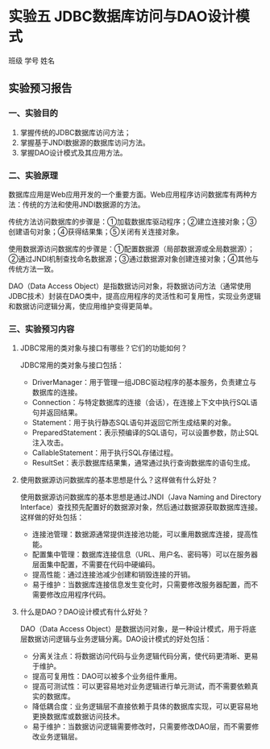 # 实验五  JDBC数据库访问与DAO设计模式

班级                       学号                        姓名                   
## 实验预习报告

### 一、实验目的

1. 掌握传统的JDBC数据库访问方法；
2. 掌握基于JNDI数据源的数据库访问方法。
3. 掌握DAO设计模式及其应用方法。

### 二、实验原理

数据库应用是Web应用开发的一个重要方面。Web应用程序访问数据库有两种方法：传统的方法和使用JNDI数据源的方法。

传统方法访问数据库的步骤是：①加载数据库驱动程序；②建立连接对象；③创建语句对象；④获得结果集；⑤关闭有关连接对象。

使用数据源访问数据库的步骤是：①配置数据源（局部数据源或全局数据源）；②通过JNDI机制查找命名数据源；③通过数据源对象创建连接对象；④其他与传统方法一致。

DAO（Data Access Object）是指数据访问对象，将数据访问方法（通常使用JDBC技术）封装在DAO类中，提高应用程序的灵活性和可复用性，实现业务逻辑和数据访问逻辑分离，使应用维护变得更简单。

### 三、实验预习内容

1. JDBC常用的类对象与接口有哪些？它们的功能如何？

   JDBC常用的类对象与接口包括：
   - DriverManager：用于管理一组JDBC驱动程序的基本服务，负责建立与数据库的连接。
   - Connection：与特定数据库的连接（会话），在连接上下文中执行SQL语句并返回结果。
   - Statement：用于执行静态SQL语句并返回它所生成结果的对象。
   - PreparedStatement：表示预编译的SQL语句，可以设置参数，防止SQL注入攻击。
   - CallableStatement：用于执行SQL存储过程。
   - ResultSet：表示数据库结果集，通常通过执行查询数据库的语句生成。

2. 使用数据源访问数据库的基本思想是什么？这样做有什么好处？

   使用数据源访问数据库的基本思想是通过JNDI（Java Naming and Directory Interface）查找预先配置好的数据源对象，然后通过数据源获取数据库连接。这样做的好处包括：
   - 连接池管理：数据源通常提供连接池功能，可以重用数据库连接，提高性能。
   - 配置集中管理：数据库连接信息（URL、用户名、密码等）可以在服务器层面集中配置，不需要在代码中硬编码。
   - 提高性能：通过连接池减少创建和销毁连接的开销。
   - 易于维护：当数据库连接信息发生变化时，只需要修改服务器配置，而不需要修改应用程序代码。

3. 什么是DAO？DAO设计模式有什么好处？

   DAO（Data Access Object）是数据访问对象，是一种设计模式，用于将底层数据访问逻辑与业务逻辑分离。DAO设计模式的好处包括：
   - 分离关注点：将数据访问代码与业务逻辑代码分离，使代码更清晰、更易于维护。
   - 提高可复用性：DAO可以被多个业务组件重用。
   - 提高可测试性：可以更容易地对业务逻辑进行单元测试，而不需要依赖真实的数据库。
   - 降低耦合度：业务逻辑层不直接依赖于具体的数据库实现，可以更容易地更换数据库或数据访问技术。
   - 易于维护：当数据访问逻辑需要修改时，只需要修改DAO层，而不需要修改业务逻辑层。